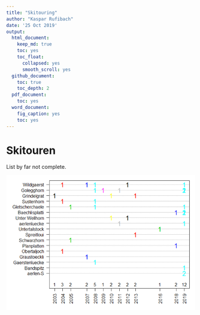 ```yaml
---
title: "Skitouring"
author: "Kaspar Rufibach"
date: '25 Oct 2019'
output:
  html_document:
    keep_md: true
    toc: yes
    toc_float:
      collapsed: yes
      smooth_scroll: yes
  github_document: 
    toc: true
    toc_depth: 2
  pdf_document:
    toc: yes
  word_document:
    fig_caption: yes
    toc: yes
---
```




# Skitouren

List by far not complete.






<img src="3_winter_files/figure-html/unnamed-chunk-2-1.png" style="display: block; margin: auto;" />
